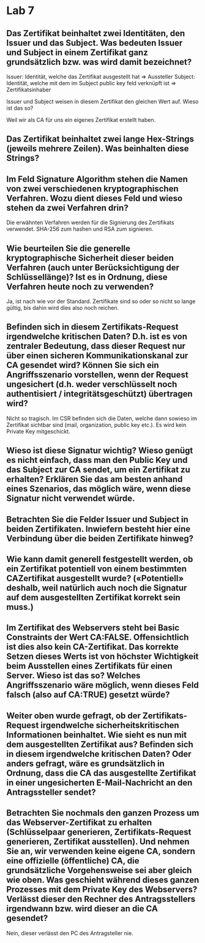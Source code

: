 # Lab 7

## Das Zertifikat beinhaltet zwei Identitäten, den Issuer und das Subject. Was bedeuten Issuer und Subject in einem Zertifikat ganz grundsätzlich bzw. was wird damit bezeichnet?

Issuer: Identität, welche das Zertifikat ausgestellt hat => Aussteller
Subject: Identität, welche mit dem im Subject public key feld verknüpft ist => Zertifikatsinhaber

Issuer und Subject weisen in diesem Zertifikat den gleichen Wert auf. Wieso ist das so?

Weil wir als CA für uns ein eigenes Zertifikat erstellt haben.

## Das Zertifikat beinhaltet zwei lange Hex-Strings (jeweils mehrere Zeilen). Was beinhalten diese Strings?

## Im Feld Signature Algorithm stehen die Namen von zwei verschiedenen kryptographischen Verfahren. Wozu dient dieses Feld und wieso stehen da zwei Verfahren drin?

Die erwähnten Verfahren werden für die Signierung des Zertifikats verwendet. SHA-256 zum hashen und RSA zum signieren.

## Wie beurteilen Sie die generelle kryptographische Sicherheit dieser beiden Verfahren (auch unter Berücksichtigung der Schlüssellänge)? Ist es in Ordnung, diese Verfahren heute noch zu verwenden?

Ja, ist nach wie vor der Standard. Zertifikate sind so oder so nicht so lange gültig, bis dahin wird dies also noch reichen.

## Befinden sich in diesem Zertifikats-Request irgendwelche kritischen Daten? D.h. ist es von zentraler Bedeutung, dass dieser Request nur über einen sicheren Kommunikationskanal zur CA gesendet wird? Können Sie sich ein Angriffsszenario vorstellen, wenn der Request ungesichert (d.h. weder verschlüsselt noch authentisiert / integritätsgeschützt) übertragen wird?

Nicht so tragisch. Im CSR befinden sich die Daten, welche dann sowieso im Zertifikat sichtbar sind (mail, organization, public key etc.). Es wird kein Private Key mitgeschickt.

## Wieso ist diese Signatur wichtig? Wieso genügt es nicht einfach, dass man den Public Key und das Subject zur CA sendet, um ein Zertifikat zu erhalten? Erklären Sie das am besten anhand eines Szenarios, das möglich wäre, wenn diese Signatur nicht verwendet würde.

## Betrachten Sie die Felder Issuer und Subject in beiden Zertifikaten. Inwiefern besteht hier eine Verbindung über die beiden Zertifikate hinweg? 

## Wie kann damit generell festgestellt werden, ob ein Zertifikat potentiell von einem bestimmten CAZertifikat ausgestellt wurde? («Potentiell» deshalb, weil natürlich auch noch die Signatur auf dem ausgestellten Zertifikat korrekt sein muss.)

## Im Zertifikat des Webservers steht bei Basic Constraints der Wert CA:FALSE. Offensichtlich ist dies also kein CA-Zertifikat. Das korrekte Setzen dieses Werts ist von höchster Wichtigkeit beim Ausstellen eines Zertifikats für einen Server. Wieso ist das so? Welches Angriffsszenario wäre möglich, wenn dieses Feld falsch (also auf CA:TRUE) gesetzt würde?

## Weiter oben wurde gefragt, ob der Zertifikats-Request irgendwelche sicherheitskritischen Informationen beinhaltet. Wie sieht es nun mit dem ausgestellten Zertifikat aus? Befinden sich in diesem irgendwelche kritischen Daten? Oder anders gefragt, wäre es grundsätzlich in Ordnung, dass die CA das ausgestellte Zertifikat in einer ungesicherten E-Mail-Nachricht an den Antragssteller sendet?

## Betrachten Sie nochmals den ganzen Prozess um das Webserver-Zertifikat zu erhalten (Schlüsselpaar generieren, Zertifikats-Request generieren, Zertifikat ausstellen). Und nehmen Sie an, wir verwenden keine eigene CA, sondern eine offizielle (öffentliche) CA, die grundsätzliche Vorgehensweise sei aber gleich wie oben. Was geschieht während dieses ganzen Prozesses mit dem Private Key des Webservers? Verlässt dieser den Rechner des Antragsstellers irgendwann bzw. wird dieser an die CA gesendet?

Nein, dieser verlässt den PC des Antragsteller nie.
